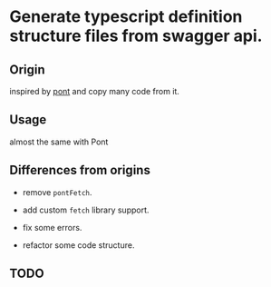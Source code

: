 # Generate typescript definition structure files from swagger api.

## Origin

inspired by [pont](https://github.com/alibaba/pont) and copy many code from it.

## Usage

almost the same with Pont

## Differences from origins

* remove `pontFetch`.

* add custom `fetch` library support.

* fix some errors.

* refactor some code structure.

## TODO
